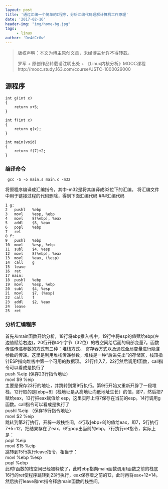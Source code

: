 ```yaml
---
layout: post
title: '通过汇编一个简单的C程序，分析汇编代码理解计算机工作原理'
date: '2017-02-16'
header-img: "img/home-bg.jpg"
tags:
     - linux
author: 'De4dCr0w'
---
```


>版权声明：本文为博主原创文章，未经博主允许不得转载。
>
>罗军 + 原创作品转载请注明出处 + 《Linux内核分析》MOOC课程http://mooc.study.163.com/course/USTC-1000029000  

## 源程序
```
int g(int x)
{
    return x+5;
}

int f(int x)
{
    return g(x);
}

int main(void)
{
    return f(7)+2;
}
```
### 编译命令
```
 gcc -S -o main.s main.c -m32
```
将原程序编译成汇编指令，其中-m32是将其编译成32位下的汇编。
将汇编文件中用于链接过程的代码删除，得到下面汇编代码
###汇编代码
```
1 g:
2	pushl	%ebp
3	movl	%esp, %ebp
4	movl	8(%ebp), %eax
5	addl	$5, %eax
6	popl	%ebp
7	ret
8 f:
9	pushl	%ebp
10	movl	%esp, %ebp
11	subl	$4, %esp
12	movl	8(%ebp), %eax
13	movl	%eax, (%esp)
14	call	g
15	leave
16	ret
17 main:
18	pushl	%ebp 
19	movl	%esp, %ebp  
20	subl	$4, %esp   
21	movl	$7, (%esp)
22	call	f
23	addl	$2, %eax
24	leave
25	ret
```

### 分析汇编程序  
首先从main函数开始分析，18行将ebp推入栈中，19行中将esp的值赋给ebp(左边值赋给右边)，20行开辟4个字节（32位）的栈空间给后面的局部变量7。函数传递传递参数的方式有三种：堆栈方式、
寄存器方式以及通过全局变量进行隐含参数的传递。这里是利用堆栈传递参数，堆栈是一种“后进先出”的存储区，栈顶指针ESP指向堆栈中第一个可用的数据项。
21行传入7，22行然后调用f函数，call指令可以看成是执行了  
push %eip (保存23行指令地址)  
movl $9 %eip  
主要是保存23行的地址，并跳转到第9行执行。第9行开始又重新开辟了一段堆栈，12行取的是[ebp+8]（栈地址是从高地址向低地址生长）的值，即7，然后把7赋给eax，13行把eax赋值给
esp，这里实际上将7保存在当前的esp。14行调用g函数。call指令可以看成是执行了  
pushl %eip （保存15行指令地址）  
movl $2 %eip  
跳转到第2行执行，开辟一段栈空间，4行取[ebp+8]的值给eax，即7，5行执行7+5=12，把结果存在了eax，6行pop出当前的ebp，7行执行ret指令，实际上是：  
popl %eip  
movl $15 %eip  
跳转到15行执行leave指令，相当于：  
movl %ebp %esp    
popl %ebp  
此时f函数的栈空间已经被释放了，此时ebp指向main函数调用f函数之前的栈底
16行的ret使程序跳转到23行执行，eax保存着之前的12，此时再将eax+12=14。
然后执行leave和ret指令释放main函数的栈空间。










